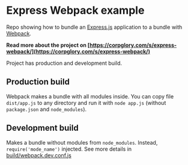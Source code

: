 # Express Webpack example
Repo showing how to bundle an [Express.js](https://github.com/expressjs/express)
application to a bundle with [Webpack](https://github.com/webpack/webpack).

**Read more about the project on [https://corpglory.com/s/express-webpack/](https://corpglory.com/s/express-webpack/)**

Project has production and development build.

## Production build
Webpack makes a bundle with all modules inside. You can copy file `dist/app.js`
to any directory and run it with `node app.js`
(without `package.json` and `node_modules`).

## Development build
Makes a bundle without modules from `node_modules`.
Instead, `require('mode_name')` injected. See more details
in [build/webpack.dev.conf.js](build/webpack.dev.conf.js)
